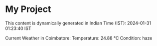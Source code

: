 # My Project

This content is dynamically generated in Indian Time (IST): 2024-01-31 01:23:40 IST


Current Weather in Coimbatore:
Temperature: 24.88 °C
Condition: haze
